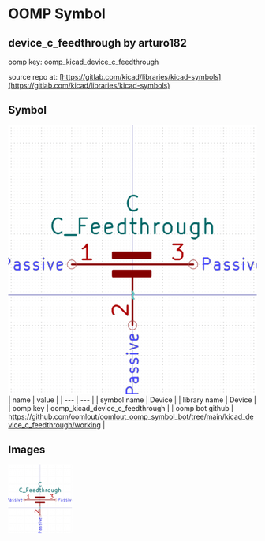 # OOMP Symbol  
## device_c_feedthrough  by arturo182  
  
oomp key: oomp_kicad_device_c_feedthrough  
  
source repo at: [https://gitlab.com/kicad/libraries/kicad-symbols](https://gitlab.com/kicad/libraries/kicad-symbols)  
## Symbol  
  
[![working.png](working_600.png)](working.png)  
| name | value | 
| --- | --- | 
| symbol name | Device | 
| library name | Device | 
| oomp key | oomp_kicad_device_c_feedthrough | 
| oomp bot github | https://github.com/oomlout/oomlout_oomp_symbol_bot/tree/main/kicad_device_c_feedthrough/working | 
## Images  
  
[![working.png](working_140.png)](working.png)  
